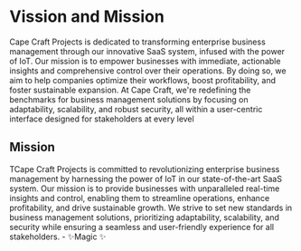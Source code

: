 # Vission and Mission

Cape Craft Projects is dedicated to transforming enterprise business management through our innovative SaaS system, infused with the power of IoT. Our mission is to empower businesses with immediate, actionable insights and comprehensive control over their operations. By doing so, we aim to help companies optimize their workflows, boost profitability, and foster sustainable expansion. At Cape Craft, we're redefining the benchmarks for business management solutions by focusing on adaptability, scalability, and robust security, all within a user-centric interface designed for stakeholders at every level

## Mission

TCape Craft Projects is committed to revolutionizing enterprise business management by harnessing the power of IoT in our state-of-the-art SaaS system. Our mission is to provide businesses with unparalleled real-time insights and control, enabling them to streamline operations, enhance profitability, and drive sustainable growth. We strive to set new standards in business management solutions, prioritizing adaptability, scalability, and security while ensuring a seamless and user-friendly experience for all stakeholders.
    - ✨Magic ✨
